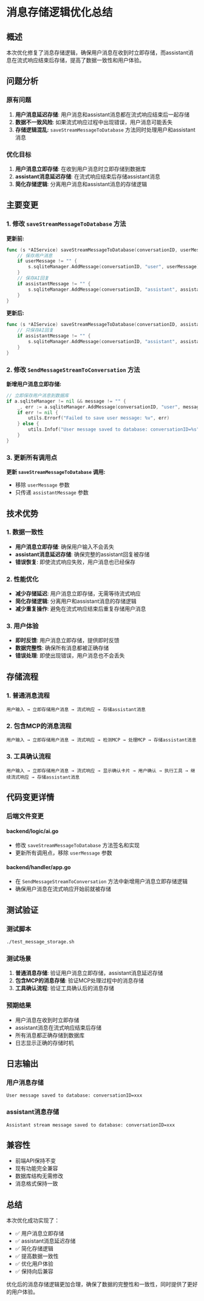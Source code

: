# 消息存储逻辑优化总结

## 概述

本次优化修复了消息存储逻辑，确保用户消息在收到时立即存储，而assistant消息在流式响应结束后存储，提高了数据一致性和用户体验。

## 问题分析

### 原有问题

1. **用户消息延迟存储**: 用户消息和assistant消息都在流式响应结束后一起存储
2. **数据不一致风险**: 如果流式响应过程中出现错误，用户消息可能丢失
3. **存储逻辑混乱**: `saveStreamMessageToDatabase` 方法同时处理用户和assistant消息

### 优化目标

1. **用户消息立即存储**: 在收到用户消息时立即存储到数据库
2. **assistant消息延迟存储**: 在流式响应结束后存储assistant消息
3. **简化存储逻辑**: 分离用户消息和assistant消息的存储逻辑

## 主要变更

### 1. 修改 `saveStreamMessageToDatabase` 方法

**更新前:**
```go
func (s *AIService) saveStreamMessageToDatabase(conversationID, userMessage, assistantMessage string) {
    // 保存用户消息
    if userMessage != "" {
        s.sqliteManager.AddMessage(conversationID, "user", userMessage)
    }
    // 保存AI回复
    if assistantMessage != "" {
        s.sqliteManager.AddMessage(conversationID, "assistant", assistantMessage)
    }
}
```

**更新后:**
```go
func (s *AIService) saveStreamMessageToDatabase(conversationID, assistantMessage string) {
    // 只保存AI回复
    if assistantMessage != "" {
        s.sqliteManager.AddMessage(conversationID, "assistant", assistantMessage)
    }
}
```

### 2. 修改 `SendMessageStreamToConversation` 方法

**新增用户消息立即存储:**
```go
// 立即保存用户消息到数据库
if a.sqliteManager != nil && message != "" {
    _, err := a.sqliteManager.AddMessage(conversationID, "user", message)
    if err != nil {
        utils.Errorf("Failed to save user message: %v", err)
    } else {
        utils.Infof("User message saved to database: conversationID=%s", conversationID)
    }
}
```

### 3. 更新所有调用点

**更新 `saveStreamMessageToDatabase` 调用:**
- 移除 `userMessage` 参数
- 只传递 `assistantMessage` 参数

## 技术优势

### 1. 数据一致性

- **用户消息立即存储**: 确保用户输入不会丢失
- **assistant消息延迟存储**: 确保完整的assistant回复被存储
- **错误恢复**: 即使流式响应失败，用户消息也已经保存

### 2. 性能优化

- **减少存储延迟**: 用户消息立即存储，无需等待流式响应
- **简化存储逻辑**: 分离用户和assistant消息的存储逻辑
- **减少重复操作**: 避免在流式响应结束后重复存储用户消息

### 3. 用户体验

- **即时反馈**: 用户消息立即存储，提供即时反馈
- **数据完整性**: 确保所有消息都被正确存储
- **错误处理**: 即使出现错误，用户消息也不会丢失

## 存储流程

### 1. 普通消息流程

```
用户输入 → 立即存储用户消息 → 流式响应 → 存储assistant消息
```

### 2. 包含MCP的消息流程

```
用户输入 → 立即存储用户消息 → 流式响应 → 检测MCP → 处理MCP → 存储assistant消息
```

### 3. 工具确认流程

```
用户输入 → 立即存储用户消息 → 流式响应 → 显示确认卡片 → 用户确认 → 执行工具 → 继续流式响应 → 存储assistant消息
```

## 代码变更详情

### 后端文件变更

#### backend/logic/ai.go
- 修改 `saveStreamMessageToDatabase` 方法签名和实现
- 更新所有调用点，移除 `userMessage` 参数

#### backend/handler/app.go
- 在 `SendMessageStreamToConversation` 方法中新增用户消息立即存储逻辑
- 确保用户消息在流式响应开始前就被存储

## 测试验证

### 测试脚本
```bash
./test_message_storage.sh
```

### 测试场景
1. **普通消息存储**: 验证用户消息立即存储，assistant消息延迟存储
2. **包含MCP的消息存储**: 验证MCP处理过程中的消息存储
3. **工具确认流程**: 验证工具确认后的消息存储

### 预期结果
- 用户消息在收到时立即存储
- assistant消息在流式响应结束后存储
- 所有消息都正确存储到数据库
- 日志显示正确的存储时机

## 日志输出

### 用户消息存储
```
User message saved to database: conversationID=xxx
```

### assistant消息存储
```
Assistant stream message saved to database: conversationID=xxx
```

## 兼容性

- 前端API保持不变
- 现有功能完全兼容
- 数据库结构无需修改
- 消息格式保持一致

## 总结

本次优化成功实现了：

- ✅ 用户消息立即存储
- ✅ assistant消息延迟存储
- ✅ 简化存储逻辑
- ✅ 提高数据一致性
- ✅ 优化用户体验
- ✅ 保持向后兼容

优化后的消息存储逻辑更加合理，确保了数据的完整性和一致性，同时提供了更好的用户体验。
